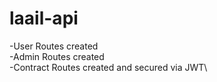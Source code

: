 # laail-api

-User Routes created\
-Admin Routes created\
-Contract Routes created and secured via JWT\
